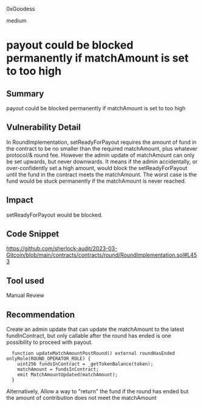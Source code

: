 0xGoodess

medium

# payout could be blocked permanently if matchAmount is set to too high

## Summary
payout could be blocked permanently if matchAmount is set to too high

## Vulnerability Detail
In RoundImplementation, setReadyForPayout requires the amount of fund in the contract to be no smaller than the required matchAmount, plus whatever protocol/& round fee. However the admin update of matchAmount can only be set upwards, but never downwards. It means if the admin accidentally, or over-confidently set a high amount, would block the setReadyForPayout until the fund in the contract meets the matchAmount. The worst case is the fund would be stuck permanently if the matchAmount is never reached.

## Impact
setReadyForPayout would be blocked.

## Code Snippet
https://github.com/sherlock-audit/2023-03-Gitcoin/blob/main/contracts/contracts/round/RoundImplementation.sol#L453

## Tool used

Manual Review

## Recommendation

Create an admin update that can update the matchAmount to the latest fundInContract, but only callable after the round has ended is one possibility to proceed with payout.
```solidity
  function updateMatchAmountPostRound() external roundHasEnded onlyRole(ROUND_OPERATOR_ROLE) {
    uint256 fundsInContract = _getTokenBalance(token);
    matchAmount = fundsInContract;
    emit MatchAmountUpdated(matchAmount);
  }

```
Alternatively, Allow a way to "return" the fund if the round has ended but the amount of contribution does not meet the matchAmount
